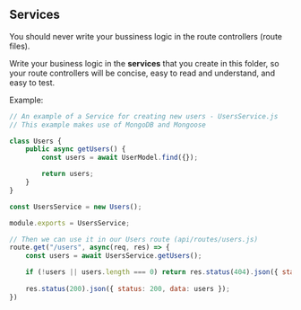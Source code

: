 ## Services

You should never write your bussiness logic in the route controllers (route files).

Write your business logic in the **services** that you create in this folder, so your route controllers will be concise, easy to read and understand, and easy to test.

Example:
```js
// An example of a Service for creating new users - UsersService.js
// This example makes use of MongoDB and Mongoose

class Users {
    public async getUsers() {
        const users = await UserModel.find({});

        return users;
    }
}

const UsersService = new Users();

module.exports = UsersService;

// Then we can use it in our Users route (api/routes/users.js)
route.get("/users", async(req, res) => {
    const users = await UsersService.getUsers();

    if (!users || users.length === 0) return res.status(404).json({ status: 404, error: "No users found!" });
    
    res.status(200).json({ status: 200, data: users });
})
```